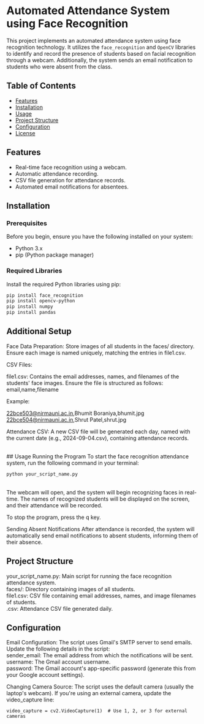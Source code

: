 # Automated Attendance System using Face Recognition

This project implements an automated attendance system using face recognition technology. It utilizes the `face_recognition` and `OpenCV` libraries to identify and record the presence of students based on facial recognition through a webcam. Additionally, the system sends an email notification to students who were absent from the class.

## Table of Contents
- [Features](#features)
- [Installation](#installation)
- [Usage](#usage)
- [Project Structure](#project-structure)
- [Configuration](#configuration)
- [License](#license)

## Features
- Real-time face recognition using a webcam.
- Automatic attendance recording.
- CSV file generation for attendance records.
- Automated email notifications for absentees.
  
## Installation

### Prerequisites
Before you begin, ensure you have the following installed on your system:
- Python 3.x
- pip (Python package manager)

### Required Libraries
Install the required Python libraries using pip:

```bash
pip install face_recognition
pip install opencv-python
pip install numpy
pip install pandas
```

## Additional Setup
Face Data Preparation: Store images of all students in the faces/ directory. Ensure each image is named uniquely, matching the entries in file1.csv.

CSV Files:

file1.csv: Contains the email addresses, names, and filenames of the students' face images. Ensure the file is structured as follows:
email,name,filename

Example:

22bce503@nirmauni.ac.in,Bhumit Boraniya,bhumit.jpg<br/>
22bce504@nirmauni.ac.in,Shrut Patel,shrut.jpg

Attendance CSV: A new CSV file will be generated each day, named with the current date (e.g., 2024-09-04.csv), containing attendance records.

<br/>
## Usage
Running the Program
To start the face recognition attendance system, run the following command in your terminal:

```bash
python your_script_name.py
```
<br/>
The webcam will open, and the system will begin recognizing faces in real-time. The names of recognized students will be displayed on the screen, and their attendance will be recorded.

To stop the program, press the q key.<br/>

Sending Absent Notifications After attendance is recorded, the system will automatically send email notifications to absent students, informing them of their absence.<br/>

## Project Structure
your_script_name.py: Main script for running the face recognition attendance system.<br/>
faces/: Directory containing images of all students.<br/>
file1.csv: CSV file containing email addresses, names, and image filenames of students.<br/>
<date>.csv: Attendance CSV file generated daily.<br/>

## Configuration
Email Configuration: The script uses Gmail's SMTP server to send emails.<br/>
Update the following details in the script:<br/>
sender_email: The email address from which the notifications will be sent.<br/>
username: The Gmail account username.<br/>
password: The Gmail account's app-specific password (generate this from your Google account settings).<br/>

Changing Camera Source:
The script uses the default camera (usually the laptop's webcam). If you're using an external camera, update the video_capture line:

```
video_capture = cv2.VideoCapture(1)  # Use 1, 2, or 3 for external cameras
```
